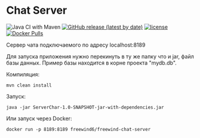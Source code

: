 # Chat Server
![Java CI with Maven](https://github.com/FreeWind6/Chat_server/workflows/Java%20CI%20with%20Maven/badge.svg?branch=master)
[![GitHub release (latest by date)](https://img.shields.io/github/v/release/freewind6/Chat_server)](https://github.com/FreeWind6/Chat_server/releases)
[![license](https://img.shields.io/github/license/freeWind6/Chat_server)](https://github.com/FreeWind6/Chat_server/blob/master/LICENSE)
[![Docker Pulls](https://img.shields.io/docker/pulls/freewind6/freewind-chat-server)](https://hub.docker.com/r/freewind6/freewind-chat-server)

Сервер чата подключаемого по адресу localhost:8189

Для запуска приложения нужно перекинуть в ту же папку что и jar, файл базы данных. Пример базы находится в корне проекта "mydb.db".

Компиляция:
    
    mvn clean install
    
Запуск:

    java -jar ServerChar-1.0-SNAPSHOT-jar-with-dependencies.jar
    
Или запуск через Docker:

    docker run -p 8189:8189 freewind6/freewind-chat-server

